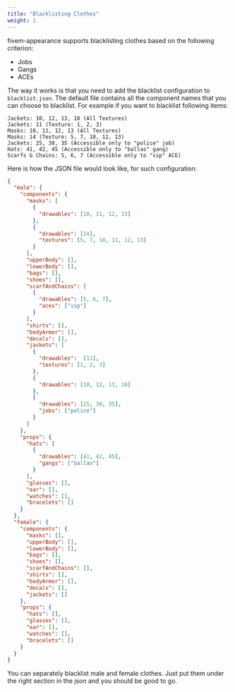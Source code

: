 ```yaml
---
title: "Blacklisting Clothes"
weight: 1
---
```


fivem-appearance supports blacklisting clothes based on the following criterion:

- Jobs
- Gangs
- ACEs

The way it works is that you need to add the blacklist configuration to `blacklist.json`.  The default file contains all the component names that you can choose to blacklist. For example if you want to blacklist following items:

```title="Example"
Jackets: 10, 12, 13, 18 (All Textures)
Jackets: 11 (Texture: 1, 2, 3)
Masks: 10, 11, 12, 13 (All Textures)
Masks: 14 (Texture: 5, 7, 10, 12, 13)
Jackets: 25, 30, 35 (Accessible only to "police" job)
Hats: 41, 42, 45 (Accessible only to "ballas" gang)
Scarfs & Chains: 5, 6, 7 (Accessible only to "vip" ACE)
```

Here is how the JSON file would look like, for such configuration:

```json title="blacklist.json"
{
  "male": {
    "components": {
      "masks": [
        {
          "drawables": [10, 11, 12, 13]
        },
        {
          "drawables": [14],
          "textures": [5, 7, 10, 11, 12, 13]
        }
      ],
      "upperBody": [],
      "lowerBody": [],
      "bags": [],
      "shoes": [],
      "scarfAndChains": [
        {
          "drawables": [5, 6, 7],
          "aces": ["vip"]
        }
      ],
      "shirts": [],
      "bodyArmor": [],
      "decals": [],
      "jackets": [
        {
          "drawables":  [11],
          "textures": [1, 2, 3]
        },
        {
          "drawables": [10, 12, 13, 18]
        },
        {
          "drawables": [25, 30, 35],
          "jobs": ["police"]
        }
      ]
    },
    "props": {
      "hats": [
        {
          "drawables": [41, 42, 45],
          "gangs": ["ballas"]
        }
      ],
      "glasses": [],
      "ear": [],
      "watches": [],
      "bracelets": []
    }
  },
  "female": {
    "components": {
      "masks": [],
      "upperBody": [],
      "lowerBody": [],
      "bags": [],
      "shoes": [],
      "scarfAndChains": [],
      "shirts": [],
      "bodyArmor": [],
      "decals": [],
      "jackets": []
    },
    "props": {
      "hats": [],
      "glasses": [],
      "ear": [],
      "watches": [],
      "bracelets": []
    }
  }
}
```

You can separately blacklist male and female clothes. Just put them under the right section in the json and you should be good to go.
